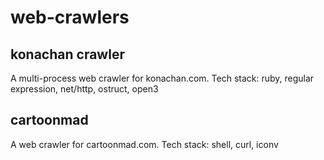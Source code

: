 # web-crawlers
## konachan crawler
A multi-process web crawler for konachan.com.
Tech stack: ruby, regular expression, net/http, ostruct, open3
## cartoonmad
A web crawler for cartoonmad.com. 
Tech stack: shell, curl, iconv

